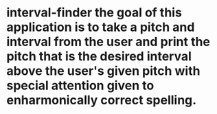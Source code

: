# interval-finder the goal of this application is to take a pitch and interval from the user and print the pitch that is the desired interval above the user's given pitch with special attention given to enharmonically correct spelling.
